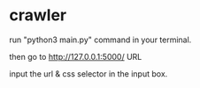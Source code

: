 # crawler

run "python3 main.py" command in your terminal.

then go to http://127.0.0.1:5000/ URL

input the url & css selector in the input box.
